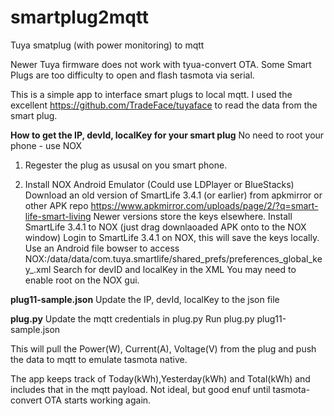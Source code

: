 # smartplug2mqtt
Tuya smatplug (with power monitoring) to mqtt

Newer Tuya firmware does not work with tyua-convert OTA.
Some Smart Plugs are too difficulty to open and flash tasmota via serial.

This is a simple app to interface smart plugs to local mqtt.
I used the excellent https://github.com/TradeFace/tuyaface to read the data from the smart plug.

**How to get the IP, devId, localKey for your smart plug**
No need to root your phone - use NOX
1) Regester the plug as ususal on you smart phone.

2) Install NOX Android Emulator (Could use LDPlayer or BlueStacks)
Download an old version of SmartLife 3.4.1 (or earlier) from apkmirror or other APK repo
https://www.apkmirror.com/uploads/page/2/?q=smart-life-smart-living
Newer versions store the keys elsewhere.
Install SmartLife 3.4.1 to NOX (just drag downlaoaded APK onto to the NOX window)
Login to SmartLife 3.4.1 on NOX, this will save the keys locally.
Use an Android file bowser to access 
NOX:/data/data/com.tuya.smartlife/shared_prefs/preferences_global_key_<some chars and numbers>.xml
Search for devID and localKey in the XML
You may need to enable root on the NOX gui.

**plug11-sample.json**
Update the IP, devId, localKey to the json file

**plug.py**
Update the mqtt credentials in plug.py
Run plug.py plug11-sample.json

This will pull the Power(W), Current(A), Voltage(V) from the plug and push the data to mqtt to emulate tasmota native.

The app keeps track of Today(kWh),Yesterday(kWh) and Total(kWh) and includes that in the mqtt payload.
Not ideal, but good enuf until tasmota-convert OTA starts working again.
